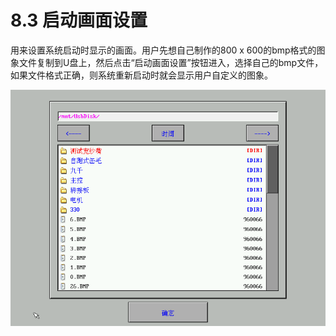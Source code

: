 # 8.3 启动画面设置

用来设置系统启动时显示的画面。用户先想自己制作的800 x 600的bmp格式的图象文件复制到U盘上，然后点击“启动画面设置”按钮进入，选择自己的bmp文件，如果文件格式正确，则系统重新启动时就会显示用户自定义的图象。

![](../.gitbook/assets/025.png)


